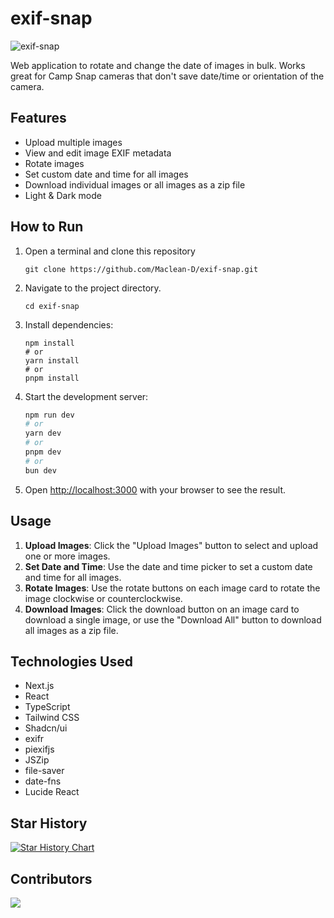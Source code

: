 # exif-snap

![exif-snap](https://raw.githubusercontent.com/Maclean-D/pickpair/refs/heads/master/exif-snap.png)

Web application to rotate and change the date of images in bulk. Works great for Camp Snap cameras that don't save date/time or orientation of the camera.

## Features

- Upload multiple images
- View and edit image EXIF metadata
- Rotate images
- Set custom date and time for all images
- Download individual images or all images as a zip file
- Light & Dark mode

## How to Run

1. Open a terminal and clone this repository
   ```
   git clone https://github.com/Maclean-D/exif-snap.git
   ```
   
2. Navigate to the project directory.
   ```
   cd exif-snap
   ```

3. Install dependencies:
   ```
   npm install
   # or
   yarn install
   # or
   pnpm install
   ```

4. Start the development server:
   ```bash
   npm run dev
   # or
   yarn dev
   # or
   pnpm dev
   # or
   bun dev
   ```   
   
5. Open [http://localhost:3000](http://localhost:3000) with your browser to see the result.

## Usage

1. **Upload Images**: Click the "Upload Images" button to select and upload one or more images.
2. **Set Date and Time**: Use the date and time picker to set a custom date and time for all images.
3. **Rotate Images**: Use the rotate buttons on each image card to rotate the image clockwise or counterclockwise.
4. **Download Images**: Click the download button on an image card to download a single image, or use the "Download All" button to download all images as a zip file.

## Technologies Used

- Next.js
- React
- TypeScript
- Tailwind CSS
- Shadcn/ui
- exifr
- piexifjs
- JSZip
- file-saver
- date-fns
- Lucide React

## Star History

[![Star History Chart](https://api.star-history.com/svg?repos=Maclean-D/exif-snap&type=Date)](https://star-history.com/#Maclean-D/exif-snap&Date)

## Contributors

<a href="https://github.com/Maclean-D/exif-snap/graphs/contributors">
  <img src="https://contrib.rocks/image?repo=Maclean-D/exif-snap" />
</a>
